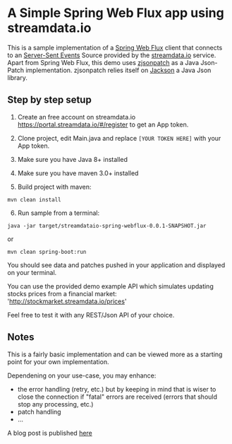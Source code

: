 # A Simple Spring Web Flux app using streamdata.io

This is a sample implementation of a [Spring Web Flux](https://github.com/spring-projects/spring-framework/blob/master/src/docs/asciidoc/web/web-flux.adoc) 
client that connects to an [Server-Sent Events](https://www.w3.org/TR/eventsource/) Source provided
by the [streamdata.io](http://streamdata.io/) service. Apart from Spring Web Flux, this demo uses [zjsonpatch](https://github.com/flipkart-incubator/zjsonpatch)
 as a Java Json-Patch implementation. zjsonpatch relies itself on [Jackson]((http://wiki.fasterxml.com/JacksonHome)) a Java Json library.

## Step by step setup

1. Create an free account on streamdata.io https://portal.streamdata.io/#/register to get an App token.

2. Clone project, edit Main.java and replace ```[YOUR TOKEN HERE]``` with your App token.

3. Make sure you have Java 8+ installed

4. Make sure you have maven 3.0+ installed

5. Build project with maven:

  ```
  mvn clean install
  ```

6. Run sample from a terminal:

  ```
  java -jar target/streamdataio-spring-webflux-0.0.1-SNAPSHOT.jar  
  ```  
  
  or 
  
  ```
  mvn clean spring-boot:run 
  ```

You should see data and patches pushed in your application and displayed on your terminal.

You can use the provided demo example API which simulates updating stocks prices from a financial market:
'http://stockmarket.streamdata.io/prices'

Feel free to test it with any REST/Json API of your choice.

## Notes

This is a fairly basic implementation and can be viewed more as a starting
point for your own implementation.

Dependening on your use-case, you may enhance:

- the error handling (retry, etc.) but by keeping in
mind that is wiser to close the connection if "fatal" errors
are received (errors that should stop any processing, etc.)
- patch handling
- ...
 
A blog post is published [here](https://streamdata.io/blog/using-spring-web-flux-as-a-java-client-of-streamdata-io/) 
